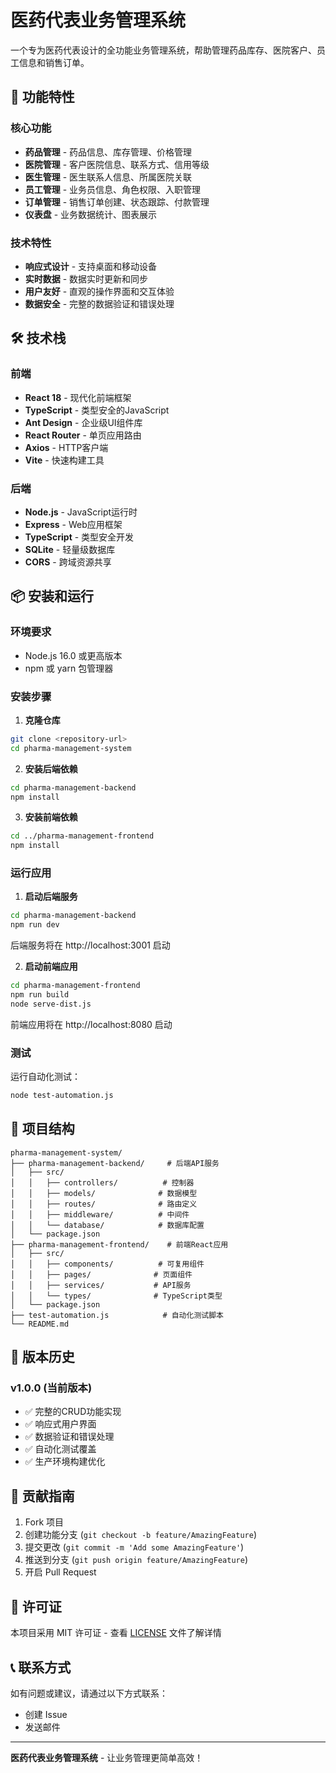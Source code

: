 # 医药代表业务管理系统

一个专为医药代表设计的全功能业务管理系统，帮助管理药品库存、医院客户、员工信息和销售订单。

## 🚀 功能特性

### 核心功能
- **药品管理** - 药品信息、库存管理、价格管理
- **医院管理** - 客户医院信息、联系方式、信用等级
- **医生管理** - 医生联系人信息、所属医院关联
- **员工管理** - 业务员信息、角色权限、入职管理
- **订单管理** - 销售订单创建、状态跟踪、付款管理
- **仪表盘** - 业务数据统计、图表展示

### 技术特性
- **响应式设计** - 支持桌面和移动设备
- **实时数据** - 数据实时更新和同步
- **用户友好** - 直观的操作界面和交互体验
- **数据安全** - 完整的数据验证和错误处理

## 🛠️ 技术栈

### 前端
- **React 18** - 现代化前端框架
- **TypeScript** - 类型安全的JavaScript
- **Ant Design** - 企业级UI组件库
- **React Router** - 单页应用路由
- **Axios** - HTTP客户端
- **Vite** - 快速构建工具

### 后端
- **Node.js** - JavaScript运行时
- **Express** - Web应用框架
- **TypeScript** - 类型安全开发
- **SQLite** - 轻量级数据库
- **CORS** - 跨域资源共享

## 📦 安装和运行

### 环境要求
- Node.js 16.0 或更高版本
- npm 或 yarn 包管理器

### 安装步骤

1. **克隆仓库**
```bash
git clone <repository-url>
cd pharma-management-system
```

2. **安装后端依赖**
```bash
cd pharma-management-backend
npm install
```

3. **安装前端依赖**
```bash
cd ../pharma-management-frontend
npm install
```

### 运行应用

1. **启动后端服务**
```bash
cd pharma-management-backend
npm run dev
```
后端服务将在 http://localhost:3001 启动

2. **启动前端应用**
```bash
cd pharma-management-frontend
npm run build
node serve-dist.js
```
前端应用将在 http://localhost:8080 启动

### 测试

运行自动化测试：
```bash
node test-automation.js
```

## 📁 项目结构

```
pharma-management-system/
├── pharma-management-backend/     # 后端API服务
│   ├── src/
│   │   ├── controllers/          # 控制器
│   │   ├── models/              # 数据模型
│   │   ├── routes/              # 路由定义
│   │   ├── middleware/          # 中间件
│   │   └── database/            # 数据库配置
│   └── package.json
├── pharma-management-frontend/    # 前端React应用
│   ├── src/
│   │   ├── components/          # 可复用组件
│   │   ├── pages/              # 页面组件
│   │   ├── services/           # API服务
│   │   └── types/              # TypeScript类型
│   └── package.json
├── test-automation.js            # 自动化测试脚本
└── README.md
```

## 🔄 版本历史

### v1.0.0 (当前版本)
- ✅ 完整的CRUD功能实现
- ✅ 响应式用户界面
- ✅ 数据验证和错误处理
- ✅ 自动化测试覆盖
- ✅ 生产环境构建优化

## 🤝 贡献指南

1. Fork 项目
2. 创建功能分支 (`git checkout -b feature/AmazingFeature`)
3. 提交更改 (`git commit -m 'Add some AmazingFeature'`)
4. 推送到分支 (`git push origin feature/AmazingFeature`)
5. 开启 Pull Request

## 📄 许可证

本项目采用 MIT 许可证 - 查看 [LICENSE](LICENSE) 文件了解详情

## 📞 联系方式

如有问题或建议，请通过以下方式联系：
- 创建 Issue
- 发送邮件

---

**医药代表业务管理系统** - 让业务管理更简单高效！
